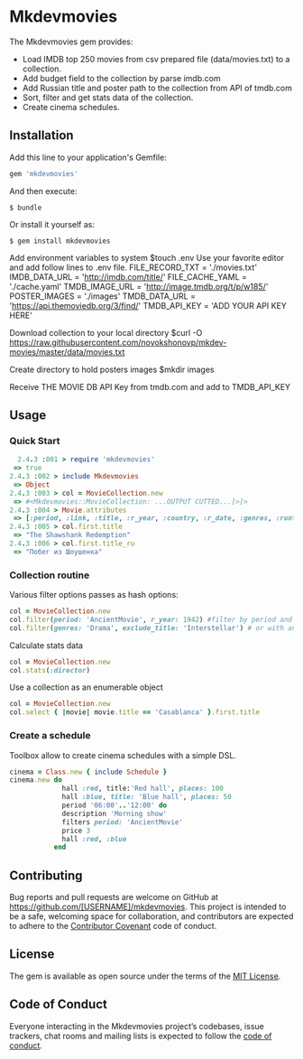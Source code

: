 # Mkdevmovies

The Mkdevmovies gem provides:
 - Load IMDB top 250 movies from csv prepared file (data/movies.txt) to a collection.
 - Add budget field to the collection by parse imdb.com
 - Add Russian title and poster path to the collection from API of tmdb.com
 - Sort, filter and get stats data of the collection.
 - Create cinema schedules.

## Installation

Add this line to your application's Gemfile:

```ruby
gem 'mkdevmovies'
```

And then execute:

    $ bundle

Or install it yourself as:

    $ gem install mkdevmovies
Add environment variables to system
    $touch .env
Use your favorite editor and add follow lines to .env file.
  FILE_RECORD_TXT = './movies.txt'
  IMDB_DATA_URL = 'http://imdb.com/title/'
  FILE_CACHE_YAML = './cache.yaml'
  TMDB_IMAGE_URL = 'http://image.tmdb.org/t/p/w185/'
  POSTER_IMAGES = './images'
  TMDB_DATA_URL = 'https://api.themoviedb.org/3/find/'
  TMDB_API_KEY = 'ADD YOUR API KEY HERE'

Download collection to your local directory
  $curl -O https://raw.githubusercontent.com/novokshonovp/mkdev-movies/master/data/movies.txt

Create directory to hold posters images
  $mkdir images

Receive THE MOVIE DB API Key from tmdb.com and add to TMDB_API_KEY

## Usage

### Quick Start
```ruby
  2.4.3 :001 > require 'mkdevmovies'
 => true
2.4.3 :002 > include Mkdevmovies
 => Object
2.4.3 :003 > col = MovieCollection.new
 => #<Mkdevmovies::MovieCollection: ...OUTPUT CUTTED...]>]>
2.4.3 :004 > Movie.attributes
 => [:period, :link, :title, :r_year, :country, :r_date, :genres, :runtime, :rating, :director, :actors, :title_ru, :poster_id, :budget]
2.4.3 :005 > col.first.title
 => "The Shawshank Redemption"
2.4.3 :006 > col.first.title_ru
 => "Побег из Шоушенка"
```

### Collection routine
Various filter options passes as hash options:
```ruby
col = MovieCollection.new
col.filter(period: 'AncientMovie', r_year: 1942) #filter by period and r_year
col.filter(genres: 'Drama', exclude_title: 'Interstellar') # or with an exclude field option
```

Calculate stats data
```ruby
col = MovieCollection.new
col.stats(:director)
```

Use a collection as an enumerable object
```ruby
col = MovieCollection.new
col.select { |movie| movie.title == 'Casablanca' }.first.title
```

### Create a schedule

Toolbox allow to create cinema schedules with a simple DSL.
```ruby
cinema = Class.new { include Schedule }
cinema.new do
             hall :red, title:'Red hall', places: 100
             hall :blue, title: 'Blue hall', places: 50
             period '06:00'..'12:00' do
             description 'Morning show'
             filters period: 'AncientMovie'
             price 3
             hall :red, :blue
           end
```

## Contributing

Bug reports and pull requests are welcome on GitHub at https://github.com/[USERNAME]/mkdevmovies. This project is intended to be a safe, welcoming space for collaboration, and contributors are expected to adhere to the [Contributor Covenant](http://contributor-covenant.org) code of conduct.

## License

The gem is available as open source under the terms of the [MIT License](https://opensource.org/licenses/MIT).

## Code of Conduct

Everyone interacting in the Mkdevmovies project’s codebases, issue trackers, chat rooms and mailing lists is expected to follow the [code of conduct](https://github.com/[USERNAME]/mkdevmovies/blob/master/CODE_OF_CONDUCT.md).
